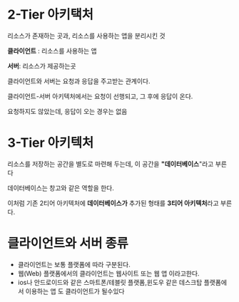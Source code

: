 # 2-Tier 아키택처

리소스가 존재하는 곳과, 리소스를 사용하는 앱을 분리시킨 것

**클라이언트** : 리소스를 사용하는 앱

**서버**: 리소스가 제공하는곳

클라이언트와 서버는 요청과 응답을 주고받는 관계이다.

클라이언트-서버 아키텍처에서는 요청이 선행되고, 그 후에 응답이 온다.

요청하지도 않았는데, 응답이 오는 경우는 없음



# 3-Tier 아키텍처

리소스를 저장하는 공간을 별도로 마련해 두는데, 이 공간을 **"데이터베이스**"라고 부른다

데이터베이스는 창고와 같은 역할을 한다.

이처럼 기존 2티어 아키텍처에 **데이터베이스가** 추가된 형태를 **3티어 아키텍처**라고 부른다.

# 클라이언트와 서버 종류

- 클라이언트는 보통 플랫폼에 따라 구분된다.
- 웹(Web) 플랫폼에서의 클라이언트는 웹사이트 또는 웹 앱 이라고한다.
- ios나 안드로이드와 같은 스마트폰/테블릿 플랫폼,윈도우 같은 데스크탑 플랫폼에서 이용하는 앱 도 클라이언트가 될수있다